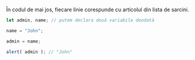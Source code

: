 În codul de mai jos, fiecare linie corespunde cu articolul din lista de sarcini.

```js run
let admin, name; // putem declara două variabile deodată

name = "John";

admin = name;

alert( admin ); // "John"
```


